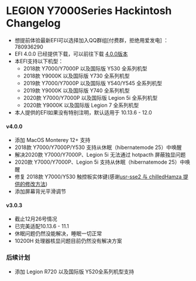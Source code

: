 LEGION Y7000Series Hackintosh Changelog
========================================
-  想提前体验最新EFI可以选择加入QQ群组[付费群，拒绝用爱发电] ：780936290
-  EFI 4.0.0 已经提供下载，可以前往下载 [4.0.0版本](https://github.com/xiaoMGitHub/LEGION_Y7000Series_Hackintosh/releases/)
- 本EFI支持以下机型：
  * 2018款 Y7000/Y7000P 以及国际版 Y530 全系列机型
  * 2018款 Y9000K 以及国际版 Y730 全系列机型
  * 2019款 Y7000/Y7000P 以及国际版 Y540/Y545 全系列机型
  * 2019款 Y9000K 以及国际版 Y740 全系列机型
  * 2020款 Y7000/Y7000P 以及国际版 Legion 5i 全系列机型
  * 2020款 Y9000K 以及国际版 Legion 7 全系列机型
- 本人提供的EFI如果没有特别注明，默认适用于 10.13.6 - 12.0

#### v4.0.0
* 添加 MacOS Monterey 12+ 支持
* 2018款 Y7000/Y7000P/Y530 支持从休眠（hibernatemode 25）中唤醒
* 解决2020款 Y7000/Y7000P、Legion 5i 无法通过 hotpacth 屏蔽独显问题
* 2020款 Y7000/Y7000P、Legion 5i 支持从休眠（hibernatemode 25）中唤醒
* 修复 2018款 Y7000/Y530 触控板实体键(感谢[usr-sse2 与 chilledHamza 提供的修改方法](https://github.com/VoodooI2C/VoodooI2C/pull/445#issuecomment-826122715))
* 添加屏幕背光平滑调节

#### v3.0.3
 * 截止12月26号情况
 * 已完美适配10.13.6 - 11.1
 * 休眠问题仍然没能解决，睡眠一切正常
 * 10200H 处理器核显问题目前仍然没有解决方案
 
 ### 后续计划
 - 添加 Legion R720 以及国际版 Y520全系列机型支持
